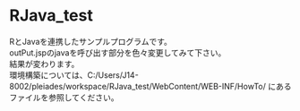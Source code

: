 # RJava_test
RとJavaを連携したサンプルプログラムです。
<br>
outPut.jspのjavaを呼び出す部分を色々変更してみて下さい。
<br>
結果が変わります。
<br>
環境構築については、C:/Users/J14-8002/pleiades/workspace/RJava_test/WebContent/WEB-INF/HowTo/
にあるファイルを参照してください。
